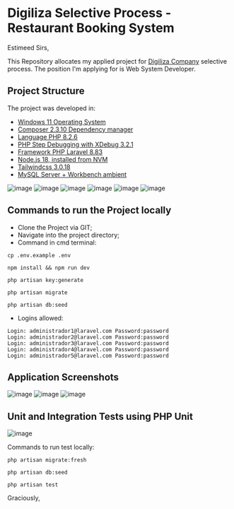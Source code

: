 # Digiliza Selective Process - Restaurant Booking System

Estimeed Sirs,

This Repository allocates my applied project for [Digiliza Company](https://www.digiliza.com.br/) selective process. The position I'm applying for is Web System Developer.

## Project Structure
The project was developed in:
- [Windows 11 Operating System](https://www.microsoft.com/en-us/windows/windows-11?r=1)
- [Composer 2.3.10 Dependency manager](https://getcomposer.org/)
- [Language PHP 8.2.6](https://windows.php.net/download/)
- [PHP Step Debugging with XDebug 3.2.1](https://xdebug.org/)
- [Framework PHP Laravel 8.83](https://laravel.com/docs/9.x/releases)
- [Node.js 18, installed from NVM](https://github.com/coreybutler/nvm-windows)
- [Tailwindcss 3.0.18](https://tailwindcss.com/)
- [MySQL Server + Workbench ambient](https://dev.mysql.com/downloads/installer/)

![image](https://img.shields.io/badge/Windows-017AD7?style=for-the-badge&logo=windows&logoColor=white)
![image](https://img.shields.io/badge/PHP-777BB4?style=for-the-badge&logo=php&logoColor=white)
![image](https://img.shields.io/badge/Laravel-FF2D20?style=for-the-badge&logo=laravel&logoColor=white)
![image](https://img.shields.io/badge/Node.js-43853D?style=for-the-badge&logo=node.js&logoColor=white)
![image](https://img.shields.io/badge/Tailwind_CSS-38B2AC?style=for-the-badge&logo=tailwind-css&logoColor=white)
![image](https://img.shields.io/badge/MySQL-00000F?style=for-the-badge&logo=mysql&logoColor=white)

## Commands to run the Project locally
- Clone the Project via GIT;
- Navigate into the project directory;
- Command in cmd terminal:
```
cp .env.example .env

npm install && npm run dev

php artisan key:generate

php artisan migrate

php artisan db:seed
```
- Logins allowed:
```
Login: administrador1@laravel.com Password:password
Login: administrador2@laravel.com Password:password
Login: administrador3@laravel.com Password:password
Login: administrador4@laravel.com Password:password
Login: administrador5@laravel.com Password:password
```
## Application Screenshots
![image](http://projects-php-laravel-05-screenshot-01.s3-website-sa-east-1.amazonaws.com/)
![image](http://projects-php-laravel-05-screenshot-02.s3-website-sa-east-1.amazonaws.com/)
![image](http://projects-php-laravel-05-screenshot-03.s3-website-sa-east-1.amazonaws.com/)

## Unit and Integration Tests using PHP Unit
![image](http://projects-php-laravel-05-screenshot-04.s3-website-us-east-1.amazonaws.com/)

Commands to run test locally:
```
php artisan migrate:fresh

php artisan db:seed

php artisan test
```

Graciously,
